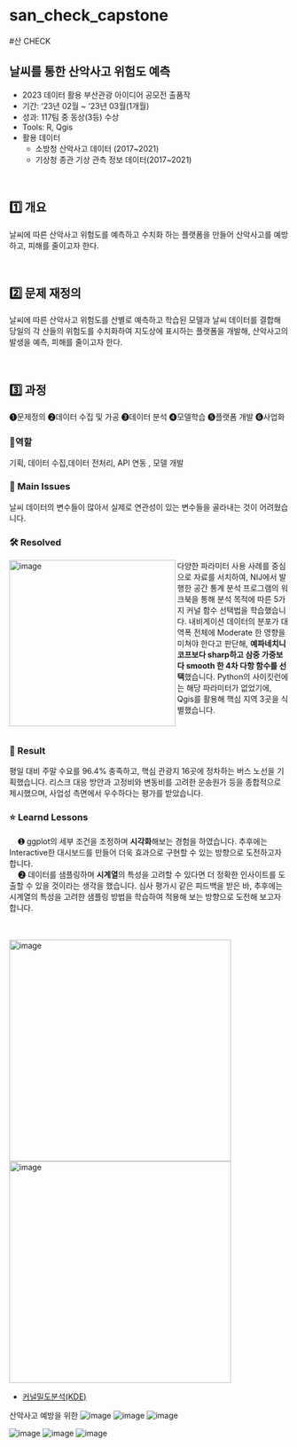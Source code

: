# san_check_capstone
#산 CHECK

## 날씨를 통한 산악사고 위험도 예측
- 2023 데이터 활용 부산관광 아이디어 공모전 출품작
- 기간: ‘23년 02월 ~ ‘23년 03월(1개월)
- 성과: 117팀 중 동상(3등) 수상 
- Tools: R, Qgis
- 활용 데이터
  - 소방청 산악사고 데이터 (2017~2021)
  - 기상청 종관 기상 관측 정보 데이터(2017~2021)
<br>


## 1️⃣ 개요
날씨에 따른 산악사고 위험도를 예측하고 수치화 하는 플랫폼을 만들어 산악사고를 예방하고, 피해를 줄이고자 한다.

<br>

## 2️⃣ 문제 재정의
날씨에 따른 산악사고 위험도를 산별로 예측하고 학습된 모델과 날씨 데이터를 결합해 당일의 각 산들의 위험도를 수치화하여 지도상에 표시하는 플랫폼을 개발해, 산악사고의 발생을 예측, 피해를 줄이고자 한다.

<br>

## 3️⃣ 과정 

❶문제정의 ❷데이터 수집 및 가공 ❸데이터 분석 ❹모델학습 ❺플랫폼 개발 ❻사업화


### 👤역할
기획, 데이터 수집,데이터 전처리, API 연동 , 모델 개발
<br>

### 🧐 Main Issues
날씨 데이터의 변수들이 많아서 실제로 연관성이 있는 변수들을 골라내는 것이 어려웠습니다.

### 🛠️ Resolved
<img align="left" src="https://user-images.githubusercontent.com/93497667/232210064-895073a8-147d-4e17-a439-cc1645897280.png" alt="image" width="300"/> 다양한 파라미터 사용 사례를 중심으로 자료를 서치하여, NIJ에서 발행한 공간 통계 분석 프로그램의 워크북을 통해 분석 목적에 따른 5가지 커널 함수 선택법을 학습했습니다. 내비게이션 데이터의 분포가 대역폭 전체에 Moderate 한 영향을 미쳐야 한다고 판단해, **예파네치니코프보다 sharp하고 삼중 가중보다 smooth 한 4차 다항 함수를 선택**했습니다. Python의 사이킷런에는 해당 파라미터가 없었기에, Qgis를 활용해 핵심 지역 3곳을 식별했습니다.

<br>

### 🎯 Result
평일 대비 주말 수요를 96.4% 충족하고, 핵심 관광지 16곳에 정차하는 버스 노선을 기획했습니다. 리스크 대응 방안과 고정비와 변동비를 고려한 운송원가 등을 종합적으로 제시했으며, 사업성 측면에서 우수하다는 평가를 받았습니다.
<br>
### ⭐ Learnd Lessons
&nbsp;&nbsp;&nbsp;&nbsp;➊ ggplot의 세부 조건을 조정하며 **시각화**해보는 경험을 하였습니다. 추후에는 Interactive한 대시보드를 만들어 더욱 효과으로 구현할 수 있는 방향으로 도전하고자 합니다. 
<br>
&nbsp;&nbsp;&nbsp;&nbsp;➋ 데이터를 샘플링하며 **시계열**의 특성을 고려할 수 있다면 더 정확한 인사이트를 도출할 수 있을 것이라는 생각을 했습니다. 심사 평가시 같은 피드백을 받은 바, 추후에는 시계열의 특성을 고려한 샘플링 방법을 학습하여 적용해 보는 방향으로 도전해 보고자 합니다.

<br>
<br>

<div class="image-container">
  <img src="https://user-images.githubusercontent.com/93497667/232216526-99e27c85-daac-4a25-b49a-73c3848aaf25.jpg" alt="image"  width="400"/>
  <img src="https://user-images.githubusercontent.com/93497667/232216651-c00ad08b-0d94-43ef-998b-8851b734d169.jpg" alt="image"  width="400"/>
</div>


- [커널밀도분석(KDE)](https://www.notion.so/TMP-e977f66c09ee453b9e2c05d3869ff5e9?pvs=4)


산악사고 예방을 위한
![image](https://github.com/ASJ0211/san_check_capstone/assets/118821779/e617747e-76be-4533-9875-a5dbb964a96d)
![image](https://github.com/ASJ0211/san_check_capstone/assets/118821779/a49ed31c-329a-42d2-bca2-648c467538ae)
![image](https://github.com/ASJ0211/san_check_capstone/assets/118821779/5092e90a-588d-4f8c-a467-b0935fc458e6)

![image](https://github.com/ASJ0211/san_check_capstone/assets/118821779/2678fc3a-7858-4d7f-9e90-f203e8d4f1b7)
![image](https://github.com/ASJ0211/san_check_capstone/assets/118821779/ebc56223-912c-45f4-aa8b-85fb19f808f4)
![image](https://github.com/ASJ0211/san_check_capstone/assets/118821779/a44165aa-76c3-4704-a4da-c3a0535d06f6)

